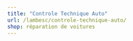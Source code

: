 ```yaml
---
title: "Controle Technique Auto"
url: /lambesc/controle-technique-auto/
shop: réparation de voitures
---
```

